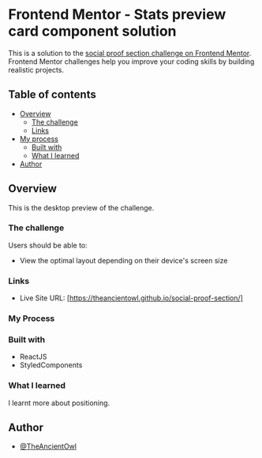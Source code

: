 # Frontend Mentor - Stats preview card component solution

This is a solution to the [social proof section challenge on Frontend Mentor](https://www.frontendmentor.io/challenges/social-proof-section-6e0qTv_bA). Frontend Mentor challenges help you improve your coding skills by building realistic projects.

## Table of contents

- [Overview](#overview)
  - [The challenge](#the-challenge)
  - [Links](#links)
- [My process](#my-process)
  - [Built with](#built-with)
  - [What I learned](#what-i-learned)
- [Author](#author)

## Overview

This is the desktop preview of the challenge.

### The challenge

Users should be able to:

- View the optimal layout depending on their device's screen size

### Links

- Live Site URL: [https://theancientowl.github.io/social-proof-section/]

### My Process

### Built with

- ReactJS
- StyledComponents

### What I learned

I learnt more about positioning.

## Author

- [@TheAncientOwl](https://github.com/TheAncientOwl)

